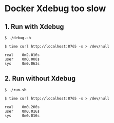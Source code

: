 # Docker Xdebug too slow

## 1. Run with Xdebug

```
$ ./debug.sh
```

```
$ time curl http://localhost:8765 -s > /dev/null

real    0m2.016s
user    0m0.000s
sys     0m0.063s
```

## 2. Run without Xdebug

```
$ ./run.sh
```

```
$ time curl http://localhost:8765 -s > /dev/null

real    0m0.206s
user    0m0.016s
sys     0m0.016s
```
